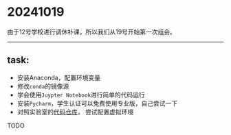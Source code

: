 # 20241019

由于12号学校进行调休补课，所以我们从19号开始第一次组会。

---



## task:

+ 安装Anaconda，配置环境变量
+ 修改`conda`的镜像源
+ 学会使用`Juypter Notebook`进行简单的代码运行
+ 安装`Pycharm`，学生认证可以免费使用专业版，自己尝试一下
+ 对照实验室的[代码仓库](https://github.com/ZhenhHuang/sunrise-machine-learning)， 尝试配置虚拟环境

TODO

